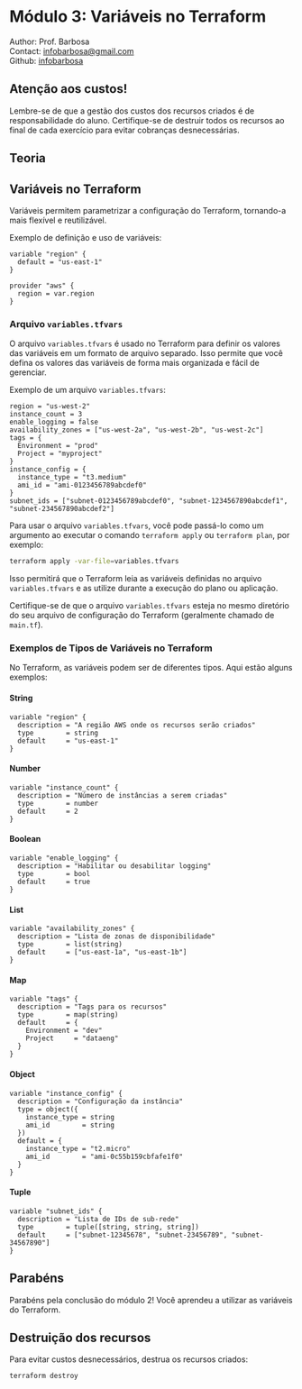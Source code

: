 # Módulo 3: Variáveis no Terraform
Author: Prof. Barbosa<br>
Contact: infobarbosa@gmail.com<br>
Github: [infobarbosa](https://github.com/infobarbosa)

## Atenção aos custos!
Lembre-se de que a gestão dos custos dos recursos criados é de responsabilidade do aluno. Certifique-se de destruir todos os recursos ao final de cada exercício para evitar cobranças desnecessárias.

## Teoria

## Variáveis no Terraform
Variáveis permitem parametrizar a configuração do Terraform, tornando-a mais flexível e reutilizável.

Exemplo de definição e uso de variáveis:
```hcl
variable "region" {
  default = "us-east-1"
}

provider "aws" {
  region = var.region
}
```

### Arquivo `variables.tfvars`

O arquivo `variables.tfvars` é usado no Terraform para definir os valores das variáveis em um formato de arquivo separado. Isso permite que você defina os valores das variáveis de forma mais organizada e fácil de gerenciar.

Exemplo de um arquivo `variables.tfvars`:

```hcl
region = "us-west-2"
instance_count = 3
enable_logging = false
availability_zones = ["us-west-2a", "us-west-2b", "us-west-2c"]
tags = {
  Environment = "prod"
  Project = "myproject"
}
instance_config = {
  instance_type = "t3.medium"
  ami_id = "ami-0123456789abcdef0"
}
subnet_ids = ["subnet-0123456789abcdef0", "subnet-1234567890abcdef1", "subnet-234567890abcdef2"]
```

Para usar o arquivo `variables.tfvars`, você pode passá-lo como um argumento ao executar o comando `terraform apply` ou `terraform plan`, por exemplo:

```sh
terraform apply -var-file=variables.tfvars
```

Isso permitirá que o Terraform leia as variáveis definidas no arquivo `variables.tfvars` e as utilize durante a execução do plano ou aplicação.

Certifique-se de que o arquivo `variables.tfvars` esteja no mesmo diretório do seu arquivo de configuração do Terraform (geralmente chamado de `main.tf`).


### Exemplos de Tipos de Variáveis no Terraform

No Terraform, as variáveis podem ser de diferentes tipos. Aqui estão alguns exemplos:

#### String
```hcl
variable "region" {
  description = "A região AWS onde os recursos serão criados"
  type        = string
  default     = "us-east-1"
}
```

#### Number
```hcl
variable "instance_count" {
  description = "Número de instâncias a serem criadas"
  type        = number
  default     = 2
}
```

#### Boolean
```hcl
variable "enable_logging" {
  description = "Habilitar ou desabilitar logging"
  type        = bool
  default     = true
}
```

#### List
```hcl
variable "availability_zones" {
  description = "Lista de zonas de disponibilidade"
  type        = list(string)
  default     = ["us-east-1a", "us-east-1b"]
}
```

#### Map
```hcl
variable "tags" {
  description = "Tags para os recursos"
  type        = map(string)
  default     = {
    Environment = "dev"
    Project     = "dataeng"
  }
}
```

#### Object
```hcl
variable "instance_config" {
  description = "Configuração da instância"
  type = object({
    instance_type = string
    ami_id        = string
  })
  default = {
    instance_type = "t2.micro"
    ami_id        = "ami-0c55b159cbfafe1f0"
  }
}
```

#### Tuple
```hcl
variable "subnet_ids" {
  description = "Lista de IDs de sub-rede"
  type        = tuple([string, string, string])
  default     = ["subnet-12345678", "subnet-23456789", "subnet-34567890"]
}
```

## Parabéns
Parabéns pela conclusão do módulo 2! Você aprendeu a utilizar as variáveis do Terraform.

## Destruição dos recursos
Para evitar custos desnecessários, destrua os recursos criados: <br>

```sh
terraform destroy
```

